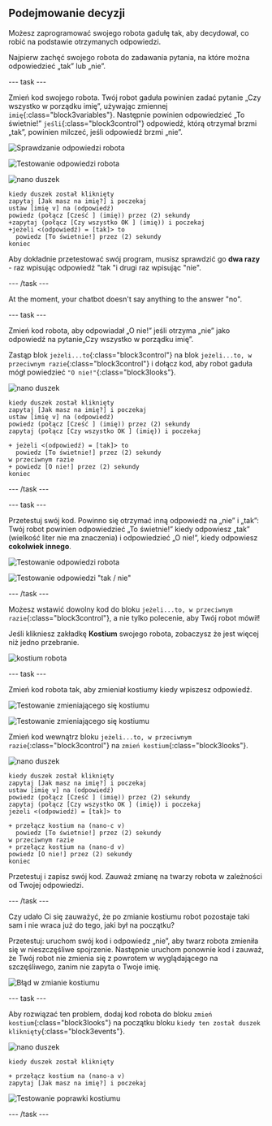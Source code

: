 ## Podejmowanie decyzji

Możesz zaprogramować swojego robota gadułę tak, aby decydował, co robić na podstawie otrzymanych odpowiedzi.

Najpierw zachęć swojego robota do zadawania pytania, na które można odpowiedzieć „tak” lub „nie”.

\--- task \---

Zmień kod swojego robota. Twój robot gaduła powinien zadać pytanie „Czy wszystko w porządku imię”, używając zmiennej `imię`{:class="block3variables"}. Następnie powinien odpowiedzieć „To świetnie!” `jeśli`{:class="block3control"} odpowiedź, którą otrzymał brzmi „tak”, powinien milczeć, jeśli odpowiedź brzmi „nie”.

![Sprawdzanie odpowiedzi robota](images/chatbot-if-test1-annotated.png)

![Testowanie odpowiedzi robota](images/chatbot-if-test2.png)

![nano duszek](images/nano-sprite.png)

```blocks3
kiedy duszek został kliknięty
zapytaj [Jak masz na imię?] i poczekaj
ustaw [imię v] na (odpowiedź)
powiedz (połącz [Cześć ] (imię)) przez (2) sekundy
+zapytaj (połącz [Czy wszystko OK ] (imię)) i poczekaj
+jeżeli <(odpowiedź) = [tak]> to 
  powiedz [To świetnie!] przez (2) sekundy
koniec
```

Aby dokładnie przetestować swój program, musisz sprawdzić go **dwa razy** - raz wpisując odpowiedź "tak "i drugi raz wpisując "nie".

\--- /task \---

At the moment, your chatbot doesn't say anything to the answer "no".

\--- task \---

Zmień kod robota, aby odpowiadał „O nie!” jeśli otrzyma „nie” jako odpowiedź na pytanie„Czy wszystko w porządku imię”.

Zastąp blok `jeżeli...to`{:class="block3control"} na blok `jeżeli...to, w przeciwnym razie`{:class="block3control"} i dołącz kod, aby robot gaduła mógł powiedzieć `"O nie!"`{:class="block3looks"}.

![nano duszek](images/nano-sprite.png)

```blocks3
kiedy duszek został kliknięty
zapytaj [Jak masz na imię?] i poczekaj
ustaw [imię v] na (odpowiedź)
powiedz (połącz [Cześć ] (imię)) przez (2) sekundy
zapytaj (połącz [Czy wszystko OK ] (imię)) i poczekaj

+ jeżeli <(odpowiedź) = [tak]> to 
  powiedz [To świetnie!] przez (2) sekundy
w przeciwnym razie
+ powiedz [O nie!] przez (2) sekundy
koniec
```

\--- /task \---

\--- task \---

Przetestuj swój kod. Powinno się otrzymać inną odpowiedź na „nie” i „tak”: Twój robot powinien odpowiedzieć „To świetnie!” kiedy odpowiesz „tak” (wielkość liter nie ma znaczenia) i odpowiedzieć „O nie!”, kiedy odpowiesz **cokolwiek innego**.

![Testowanie odpowiedzi robota](images/chatbot-if-test2.png)

![Testowanie odpowiedzi "tak / nie"](images/chatbot-if-else-test.png)

\--- /task \---

Możesz wstawić dowolny kod do bloku `jeżeli...to, w przeciwnym razie`{:class="block3control"}, a nie tylko polecenie, aby Twój robot mówił!

Jeśli klikniesz zakładkę **Kostium** swojego robota, zobaczysz że jest więcej niż jedno przebranie.

![kostium robota](images/chatbot-costume-view-annotated.png)

\--- task \---

Zmień kod robota tak, aby zmieniał kostiumy kiedy wpiszesz odpowiedź.

![Testowanie zmieniającego się kostiumu](images/chatbot-costume-test1.png)

![Testowanie zmieniającego się kostiumu](images/chatbot-costume-test2.png)

Zmień kod wewnątrz bloku `jeżeli...to, w przeciwnym razie`{:class="block3control"} na `zmień kostium`{:class="block3looks"}.

![nano duszek](images/nano-sprite.png)

```blocks3
kiedy duszek został kliknięty
zapytaj [Jak masz na imię?] i poczekaj
ustaw [imię v] na (odpowiedź)
powiedz (połącz [Cześć ] (imię)) przez (2) sekundy
zapytaj (połącz [Czy wszystko OK ] (imię)) i poczekaj
jeżeli <(odpowiedź) = [tak]> to 

+ przełącz kostium na (nano-c v)
  powiedz [To świetnie!] przez (2) sekundy
w przeciwnym razie
+ przełącz kostium na (nano-d v)
powiedz [O nie!] przez (2) sekundy
koniec
```

Przetestuj i zapisz swój kod. Zauważ zmianę na twarzy robota w zależności od Twojej odpowiedzi.

\--- /task \---

Czy udało Ci się zauważyć, że po zmianie kostiumu robot pozostaje taki sam i nie wraca już do tego, jaki był na początku?

Przetestuj: uruchom swój kod i odpowiedz „nie”, aby twarz robota zmieniła się w nieszczęśliwe spojrzenie. Następnie uruchom ponownie kod i zauważ, że Twój robot nie zmienia się z powrotem w wyglądającego na szczęśliwego, zanim nie zapyta o Twoje imię.

![Błąd w zmianie kostiumu](images/chatbot-costume-bug-test.png)

\--- task \---

Aby rozwiązać ten problem, dodaj kod robota do bloku `zmień kostium`{:class="block3looks"} na początku bloku `kiedy ten został duszek kliknięty`{:class="block3events"}.

![nano duszek](images/nano-sprite.png)

```blocks3
kiedy duszek został kliknięty

+ przełącz kostium na (nano-a v)
zapytaj [Jak masz na imię?] i poczekaj
```

![Testowanie poprawki kostiumu](images/chatbot-costume-fix-test.png)

\--- /task \---